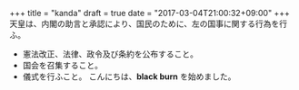 +++
title = "kanda"
draft = true
date = "2017-03-04T21:00:32+09:00"
+++
天皇は、内閣の助言と承認により、国民のために、左の国事に関する行為を行ふ。

- 憲法改正、法律、政令及び条約を公布すること。
- 国会を召集すること。
- 儀式を行ふこと。
こんにちは、**black burn** を始めました。
